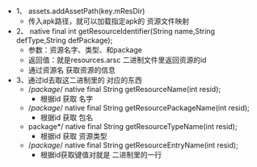 - 1、 assets.addAssetPath(key.mResDir)
	- 传入apk路径，就可以加载指定apk的 资源文件映射
- 2、 native final int getResourceIdentifier(String name,String defType,String defPackage);
	- 参数：资源名字、类型、和package
	- 返回值：就是resources.arsc 二进制文件里返回资源的id
	- 通过资源名 获取资源的信息
- 3、通过id去取这二进制里的 对应的东西
	- /*package*/ native final String getResourceName(int resid);
		- 根据id  获取 名字
	- /*package*/ native final String getResourcePackageName(int resid);
		- 根据id  获取 包名
	- package*/ native final String getResourceTypeName(int resid);
		- 根据id 获取 资源类型
	- /*package*/ native final String getResourceEntryName(int resid);
		- 根据id获取键值对就是 二进制里的一行